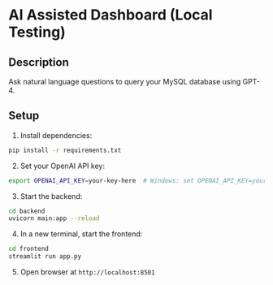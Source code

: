 # AI Assisted Dashboard (Local Testing)

## Description

Ask natural language questions to query your MySQL database using GPT-4.

## Setup

1. Install dependencies:

```bash
pip install -r requirements.txt
```

2. Set your OpenAI API key:

```bash
export OPENAI_API_KEY=your-key-here  # Windows: set OPENAI_API_KEY=your-key-here
```

3. Start the backend:

```bash
cd backend
uvicorn main:app --reload
```

4. In a new terminal, start the frontend:

```bash
cd frontend
streamlit run app.py
```

5. Open browser at `http://localhost:8501`
